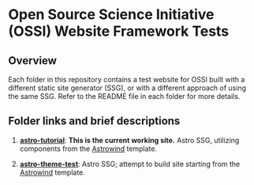 # Open Source Science Initiative (OSSI) Website Framework Tests

## Overview

Each folder in this repository contains a test website for OSSI built with a different static site generator (SSG), or with a different approach of using the same SSG. Refer to the README file in each folder for more details.

## Folder links and brief descriptions

1. [**astro-tutorial**](https://github.com/allison-truhlar/ossi-website-framework-tests/tree/main/astro-tutorial): **This is the current working site.** Astro SSG, utilizing components from the [Astrowind](https://github.com/onwidget/astrowind/tree/main) template.

1. [**astro-theme-test**](https://github.com/allison-truhlar/ossi-website-framework-tests/tree/main/astro-theme-test): Astro SSG; attempt to build site starting from the [Astrowind](https://github.com/onwidget/astrowind/tree/main) template.
